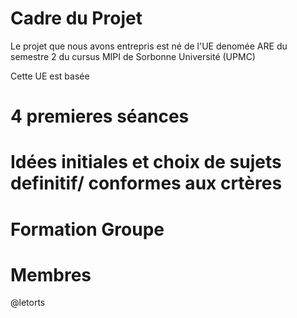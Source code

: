 # Cadre du Projet

Le projet que nous avons entrepris est né de l'UE denomée ARE du semestre 2 du cursus MIPI de Sorbonne Université (UPMC)

Cette UE est basée 

# 4 premieres séances

# Idées initiales et choix de sujets definitif/ conformes aux crtères



# Formation Groupe


# Membres

@letorts 
